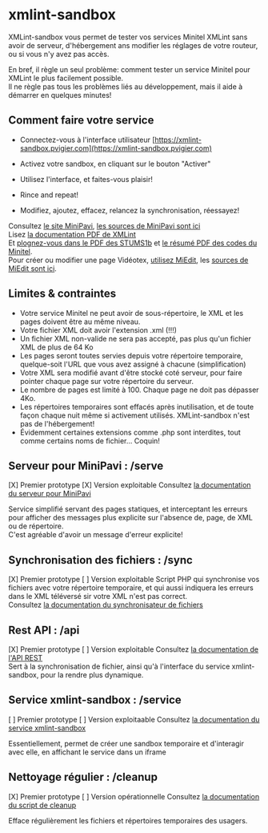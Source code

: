 # xmlint-sandbox
XMLint-sandbox vous permet de tester vos services Minitel XMLint sans avoir de serveur, d'hébergement ans modifier les réglages de votre routeur, ou si vous n'y avez pas accès.

En bref, il règle un seul problème: comment tester un service Minitel pour XMLint le plus facilement possible.<br/>
Il ne règle pas tous les problèmes liés au développement, mais il aide à démarrer en quelques minutes!


## Comment faire votre service
- Connectez-vous à l'interface utilisateur [https://xmlint-sandbox.pvigier.com](https://xmlint-sandbox.pvigier.com)
- Activez votre sandbox, en cliquant sur le bouton "Activer"
- Utilisez l'interface, et faites-vous plaisir!

- Rince and repeat!
- Modifiez, ajoutez, effacez, relancez la synchronisation, réessayez!

Consultez [le site MiniPavi](https://www.minipavi.fr/), [les sources de MiniPavi sont ici](https://github.com/ludosevilla/minipavi)<br/>
Lisez [la documentation PDF de XMLint](https://raw.githubusercontent.com/ludosevilla/minipaviCli/master/XMLint/XMLint-doc.pdf)<br/>
Et [plognez-vous dans le PDF des STUMS1b](https://www.minipavi.fr/stum1b.pdf) et [le résumé PDF des codes du Minitel](https://www.minipavi.fr/videotex-codes.pdf).<br/>
Pour créer ou modifier une page Vidéotex, [utilisez MiEdit](https://minitel.cquest.org/), les [sources de MiEdit sont ici](https://github.com/Zigazou/miedit).<br/>


## Limites & contraintes
- Votre service Minitel ne peut avoir de sous-répertoire, le XML et les pages doivent être au même niveau.
- Votre fichier XML doit avoir l'extension .xml (!!!)
- Un fichier XML non-valide ne sera pas accepté, pas plus qu'un fichier XML de plus de 64 Ko
- Les pages seront toutes servies depuis votre répertoire temporaire, quelque-soit l'URL que vous avez assigné à chacune (simplification)
- Votre XML sera modifié avant d'être stocké coté serveur, pour faire pointer chaque page sur votre répertoire du serveur.
- Le nombre de pages est limité à 100. Chaque page ne doit pas dépasser 4Ko.
- Les répertoires temporaires sont effacés après inutilisation, et de toute façon chaque nuit même si activement utilisés. XMLint-sandbox n'est pas de l'hébergement!
- Évidemment certaines extensions comme .php sont interdites, tout comme certains noms de fichier... Coquin!


## Serveur pour MiniPavi : /serve
[X] Premier prototype
[X] Version exploitable
Consultez [la documentation du serveur pour MiniPavi](./serve/README.md)

Service simplifié servant des pages statiques, et interceptant les erreurs pour afficher des messages plus explicite sur l'absence de, page, de XML ou de répertoire.<br/>
C'est agréable d'avoir un message d'erreur explicite!


## Synchronisation des fichiers : /sync
[X] Premier prototype
[ ] Version exploitable
Script PHP qui synchronise vos fichiers avec votre répertoire temporaire, et qui aussi indiquera les erreurs dans le XML téléversé sir votre XML n'est pas correct.<br/>
Consultez [la documentation du synchronisateur de fichiers](./sync/README.md)


## Rest API : /api
[X] Premier prototype
[ ] Version exploitable
Consultez [la documentation de l'API REST](./api/README.md)<br/>
Sert à la synchronisation de fichier, ainsi qu'à l'interface du service xmlint-sandbox, pour la rendre plus dynamique.


## Service xmlint-sandbox : /service
[ ] Premier prototype
[ ] Version exploitaable
Consultez [la documentation du service xmlint-sandbox](./service/README.md)

Essentiellement, permet de créer une sandbox temporaire et d'interagir avec elle, en affichant le service dans un iframe<br/>


## Nettoyage régulier : /cleanup
[X] Premier prototype
[ ] Version opérationnelle
Consultez [la documentation du script de cleanup](./cleanup/README.md)

Efface régulièrement les fichiers et répertoires temporaires des usagers.
